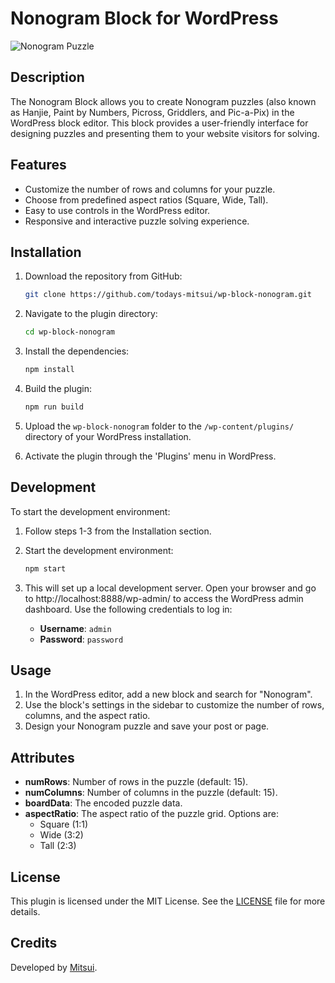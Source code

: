 # Nonogram Block for WordPress

![Nonogram Puzzle](https://github.com/todays-mitsui/wp-block-nonogram/assets/3040456/59d892ca-75b4-48c4-99ce-78e3eb54328e)

## Description

The Nonogram Block allows you to create Nonogram puzzles (also known as Hanjie, Paint by Numbers, Picross, Griddlers, and Pic-a-Pix) in the WordPress block editor. This block provides a user-friendly interface for designing puzzles and presenting them to your website visitors for solving.

## Features

- Customize the number of rows and columns for your puzzle.
- Choose from predefined aspect ratios (Square, Wide, Tall).
- Easy to use controls in the WordPress editor.
- Responsive and interactive puzzle solving experience.

## Installation

1. Download the repository from GitHub:
   ```sh
   git clone https://github.com/todays-mitsui/wp-block-nonogram.git
   ```

2. Navigate to the plugin directory:
   ```sh
   cd wp-block-nonogram
   ```

3. Install the dependencies:
   ```sh
   npm install
   ```

4. Build the plugin:
   ```sh
   npm run build
   ```

5. Upload the `wp-block-nonogram` folder to the `/wp-content/plugins/` directory of your WordPress installation.

6. Activate the plugin through the 'Plugins' menu in WordPress.

## Development

To start the development environment:

1. Follow steps 1-3 from the Installation section.

2. Start the development environment:
   ```sh
   npm start
   ```

3. This will set up a local development server. Open your browser and go to http://localhost:8888/wp-admin/ to access the WordPress admin dashboard. Use the following credentials to log in:
   - **Username**: `admin`
   - **Password**: `password`

## Usage

1. In the WordPress editor, add a new block and search for "Nonogram".
2. Use the block's settings in the sidebar to customize the number of rows, columns, and the aspect ratio.
3. Design your Nonogram puzzle and save your post or page.

## Attributes

- **numRows**: Number of rows in the puzzle (default: 15).
- **numColumns**: Number of columns in the puzzle (default: 15).
- **boardData**: The encoded puzzle data.
- **aspectRatio**: The aspect ratio of the puzzle grid. Options are:
  - Square (1:1)
  - Wide (3:2)
  - Tall (2:3)

## License

This plugin is licensed under the MIT License. See the [LICENSE](LICENSE) file for more details.

## Credits

Developed by [Mitsui](https://github.com/todays-mitsui).
